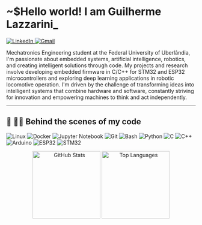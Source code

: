 
# ~$Hello world! I am Guilherme Lazzarini_

<a href="https://www.linkedin.com/in/guilherme-maximiano-s-lazzarini-b26a9b277/">
  <img src="https://img.shields.io/badge/LinkedIn-0A66C2?style=for-the-badge&logo=linkedin&logoColor=white" alt="LinkedIn" />
</a> 
<a href="mailto:gmslazzarini@gmail.com">
  <img src="https://img.shields.io/badge/Gmail-000000?style=for-the-badge&logo=gmail&logoColor=white" alt="Gmail" />
</a>


Mechatronics Engineering student at the Federal University of Uberlândia, I'm passionate about embedded systems, artificial intelligence, robotics, and creating intelligent solutions through code. My projects and research involve developing embedded firmware in C/C++ for STM32 and ESP32 microcontrollers and exploring deep learning applications in robotic locomotive operation. I'm driven by the challenge of transforming ideas into intelligent systems that combine hardware and software, constantly striving for innovation and empowering machines to think and act independently.

---

## 🤖 👨‍💻 Behind the scenes of my code 

![Linux](https://img.shields.io/badge/Linux-808080?style=for-the-badge&logo=linux&logoColor=black)
![Docker](https://img.shields.io/badge/Docker-2496ED?style=for-the-badge&logo=docker&logoColor=white)
![Jupyter Notebook](https://img.shields.io/badge/Jupyter-FFA500?style=for-the-badge&logo=jupyter&logoColor=white)
![Git](https://img.shields.io/badge/Git-F05032?style=for-the-badge&logo=git&logoColor=white)
![Bash](https://img.shields.io/badge/Bash-4EAA25?style=for-the-badge&logo=gnubash&logoColor=white)
![Python](https://img.shields.io/badge/Python-3776AB?style=for-the-badge&logo=python&logoColor=white)
![C](https://img.shields.io/badge/C-00599C?style=for-the-badge&logo=c&logoColor=black)
![C++](https://img.shields.io/badge/C++-00599C?style=for-the-badge&logo=c%2B%2B&logoColor=white)
![Arduino](https://img.shields.io/badge/Arduino-00979D?style=for-the-badge&logo=arduino&logoColor=white)
![ESP32](https://img.shields.io/badge/ESP32-2F2F2F?style=for-the-badge&logo=espressif&logoColor=white)
![STM32](https://img.shields.io/badge/STM32-03234B?style=for-the-badge&logo=stmicroelectronics&logoColor=white)

<div align="center">
  <img src="https://github-readme-stats.vercel.app/api?username=GuilhermeAsura&show_icons=true&theme=tokyonight" alt="GitHub Stats" height="180" />
  <img src="https://github-readme-stats.vercel.app/api/top-langs/?username=GuilhermeAsura&layout=compact&theme=tokyonight" alt="Top Languages" height="180" />
</div>